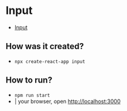 # Input

* [Input](/src/content/reference/react-dom/components/input.md)

## How was it created?

* `npx create-react-app input`

## How to run?

* `npm run start`
* | your browser, open [http://localhost:3000](http://localhost:3000)
